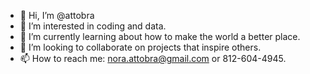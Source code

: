 - 👋 Hi, I’m @attobra
- 👀 I’m interested in coding and data.
- 🌱 I’m currently learning about how to make the world a better place.
- 💞️ I’m looking to collaborate on projects that inspire others.
- 📫 How to reach me: nora.attobra@gmail.com or 812-604-4945.

<!---
attobra/attobra is a ✨ special ✨ repository because its `README.md` (this file) appears on your GitHub profile.
You can click the Preview link to take a look at your changes.
--->
